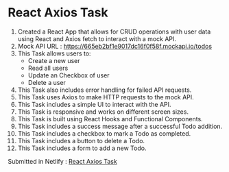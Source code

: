 # React Axios Task

1. Created a React App that allows for CRUD operations with user data using React and Axios fetch to interact with a mock API.
2. Mock API URL : https://665eb2bf1e9017dc16f0f58f.mockapi.io/todos
3. This Task allows users to:
   - Create a new user
   - Read all users
   - Update an Checkbox of user
   - Delete a user
4. This Task also includes error handling for failed API requests.
5. This Task uses Axios to make HTTP requests to the mock API.
6. This Task includes a simple UI to interact with the API.
7. This Task is responsive and works on different screen sizes.
8. This Task is built using React Hooks and Functional Components.
9. This Task includes a success message after a successful Todo addition.
10. This Task includes a checkbox to mark a Todo as completed.
11. This Task includes a button to delete a Todo.
12. This Task includes a form to add a new Todo.

Submitted in Netlify : [React Axios Task](https://react-axios-crud-task-rk.netlify.app)